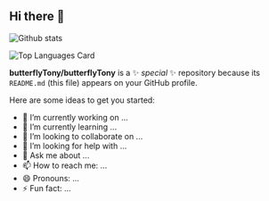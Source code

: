 ## Hi there 👋
![Github stats](https://github-readme-stats.vercel.app/api?&username=butterflyTony&title_color=ffffff&text_color=c9cacc&icon_color=2bbc8a&bg_color=1d1f21&langs_count=16&count_private=true)

![Top Languages Card](https://github-readme-stats.vercel.app/api/top-langs/?username=polartar&layout=compact&hide=css,html,php&langs_count=5)

**butterflyTony/butterflyTony** is a ✨ _special_ ✨ repository because its `README.md` (this file) appears on your GitHub profile.

Here are some ideas to get you started:

- 🔭 I’m currently working on ...
- 🌱 I’m currently learning ...
- 👯 I’m looking to collaborate on ...
- 🤔 I’m looking for help with ...
- 💬 Ask me about ...
- 📫 How to reach me: ...
- 😄 Pronouns: ...
- ⚡ Fun fact: ...

